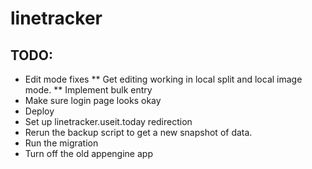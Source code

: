 # linetracker

## TODO:

* Edit mode fixes
** Get editing working in local split and local image mode.
** Implement bulk entry
* Make sure login page looks okay
* Deploy
* Set up linetracker.useit.today redirection
* Rerun the backup script to get a new snapshot of data.
* Run the migration
* Turn off the old appengine app
